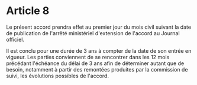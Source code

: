# Article 8

Le présent accord prendra effet au premier jour du mois civil suivant la date de publication de l'arrêté ministériel d'extension de l'accord au Journal officiel.

Il est conclu pour une durée de 3 ans à compter de la date de son entrée en vigueur. Les parties conviennent de se rencontrer dans les 12 mois précédant l'échéance du délai de 3 ans afin de déterminer autant que de besoin, notamment à partir des remontées produites par la commission de suivi, les évolutions possibles de l'accord.

